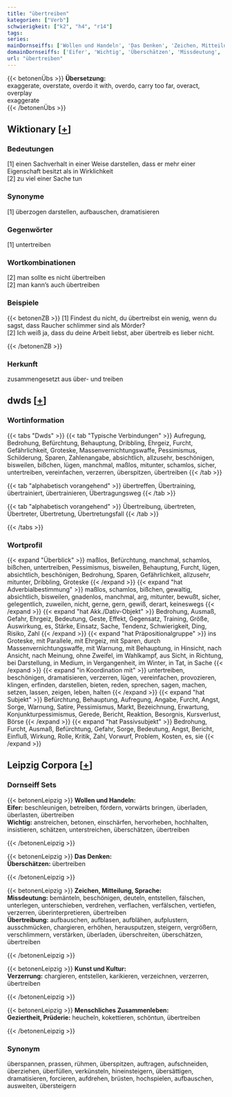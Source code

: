 ```yaml
---
title: "übertreiben"
kategorien: ["Verb"]
schwierigkeit: ["k2", "h4", "r14"]
tags:
series:
mainDornseiffs: ['Wollen und Handeln', 'Das Denken', 'Zeichen, Mitteilung, Sprache', 'Kunst und Kultur', 'Menschliches Zusammenleben']
domainDornseiffs: ['Eifer', 'Wichtig', 'Überschätzen', 'Missdeutung', 'Übertreibung', 'Verzerrung', 'Geziertheit, Prüderie']
url: "übertreiben"
---
```


{{< betonenÜbs >}}
**Übersetzung:**  
exaggerate, overstate, overdo it with, overdo, carry  too far, overact, overplay  
exaggerate  
{{< /betonenÜbs >}}

## Wiktionary [[+](https://de.wiktionary.org/wiki/übertreiben)]

### Bedeutungen
[1] einen Sachverhalt in einer Weise darstellen, dass er mehr einer Eigenschaft besitzt als in Wirklichkeit  
[2] zu viel einer Sache tun  

### Synonyme
[1] überzogen darstellen, aufbauschen, dramatisieren  

### Gegenwörter
[1] untertreiben  

### Wortkombinationen
[2] man sollte es nicht übertreiben  
[2] man kann’s auch übertreiben  

### Beispiele
{{< betonenZB >}}
[1] Findest du nicht, du übertreibst ein wenig, wenn du sagst, dass Raucher schlimmer sind als Mörder?  
[2] Ich weiß ja, dass du deine Arbeit liebst, aber übertreib es lieber nicht.  

{{< /betonenZB >}}
### Herkunft
zusammengesetzt aus über- und treiben  



## dwds [[+](https://www.dwds.de/wb/übertreiben)]

### Wortinformation
{{< tabs "Dwds" >}}
{{< tab "Typische Verbindungen" >}}
Aufregung, Bedrohung, Befürchtung, Behauptung, Dribbling, Ehrgeiz, Furcht, Gefährlichkeit, Groteske, Massenvernichtungswaffe, Pessimismus, Schilderung, Sparen, Zahlenangabe, absichtlich, allzusehr, beschönigen, bisweilen, bißchen, lügen, manchmal, maßlos, mitunter, schamlos, sicher, untertreiben, vereinfachen, verzerren, überspitzen, übertreiben
{{< /tab >}}

{{< tab "alphabetisch vorangehend" >}}
übertreffen, Übertraining, übertrainiert, übertrainieren, Übertragungsweg
{{< /tab >}}

{{< tab "alphabetisch vorangehend" >}}
Übertreibung, übertreten, Übertreter, Übertretung, Übertretungsfall
{{< /tab >}}

{{< /tabs >}}

### Wortprofil
{{< expand "Überblick" >}} maßlos, Befürchtung, manchmal, schamlos, bißchen, untertreiben, Pessimismus, bisweilen, Behauptung, Furcht, lügen, absichtlich, beschönigen, Bedrohung, Sparen, Gefährlichkeit, allzusehr, mitunter, Dribbling, Groteske {{< /expand >}}
{{< expand "hat Adverbialbestimmung" >}} maßlos, schamlos, bißchen, gewaltig, absichtlich, bisweilen, gnadenlos, manchmal, arg, mitunter, bewußt, sicher, gelegentlich, zuweilen, nicht, gerne, gern, gewiß, derart, keineswegs {{< /expand >}}
{{< expand "hat Akk./Dativ-Objekt" >}} Bedrohung, Ausmaß, Gefahr, Ehrgeiz, Bedeutung, Geste, Effekt, Gegensatz, Training, Größe, Auswirkung, es, Stärke, Einsatz, Sache, Tendenz, Schwierigkeit, Ding, Risiko, Zahl {{< /expand >}}
{{< expand "hat Präpositionalgruppe" >}} ins Groteske, mit Parallele, mit Ehrgeiz, mit Sparen, durch Massenvernichtungswaffe, mit Warnung, mit Behauptung, in Hinsicht, nach Ansicht, nach Meinung, ohne Zweifel, im Wahlkampf, aus Sicht, in Richtung, bei Darstellung, in Medium, in Vergangenheit, im Winter, in Tat, in Sache {{< /expand >}}
{{< expand "in Koordination mit" >}} untertreiben, beschönigen, dramatisieren, verzerren, lügen, vereinfachen, provozieren, klingen, erfinden, darstellen, bieten, reden, sprechen, sagen, machen, setzen, lassen, zeigen, leben, halten {{< /expand >}}
{{< expand "hat Subjekt" >}} Befürchtung, Behauptung, Aufregung, Angabe, Furcht, Angst, Sorge, Warnung, Satire, Pessimismus, Markt, Bezeichnung, Erwartung, Konjunkturpessimismus, Gerede, Bericht, Reaktion, Besorgnis, Kursverlust, Börse {{< /expand >}}
{{< expand "hat Passivsubjekt" >}} Bedrohung, Furcht, Ausmaß, Befürchtung, Gefahr, Sorge, Bedeutung, Angst, Bericht, Einfluß, Wirkung, Rolle, Kritik, Zahl, Vorwurf, Problem, Kosten, es, sie {{< /expand >}}

## Leipzig Corpora [[+](https://corpora.uni-leipzig.de/en/res?word=übertreiben&corpusId=deu_newscrawl-public_2018)]

### Dornseiff Sets
{{< betonenLeipzig >}}
**Wollen und Handeln:**  
**Eifer:** beschleunigen, betreiben, fördern, vorwärts bringen, überladen, überlasten, übertreiben  
**Wichtig:** anstreichen, betonen, einschärfen, hervorheben, hochhalten, insistieren, schätzen, unterstreichen, überschätzen, übertreiben  

{{< /betonenLeipzig >}}


{{< betonenLeipzig >}}
**Das Denken:**  
**Überschätzen:** übertreiben  

{{< /betonenLeipzig >}}


{{< betonenLeipzig >}}
**Zeichen, Mitteilung, Sprache:**  
**Missdeutung:** bemänteln, beschönigen, deuteln, entstellen, fälschen, unterlegen, unterschieben, verdrehen, verflachen, verfälschen, vertiefen, verzerren, überinterpretieren, übertreiben  
**Übertreibung:** aufbauschen, aufblasen, aufblähen, aufplustern, ausschmücken, chargieren, erhöhen, herausputzen, steigern, vergrößern, verschlimmern, verstärken, überladen, überschreiten, überschätzen, übertreiben  

{{< /betonenLeipzig >}}


{{< betonenLeipzig >}}
**Kunst und Kultur:**  
**Verzerrung:** chargieren, entstellen, karikieren, verzeichnen, verzerren, übertreiben  

{{< /betonenLeipzig >}}


{{< betonenLeipzig >}}
**Menschliches Zusammenleben:**  
**Geziertheit, Prüderie:** heucheln, kokettieren, schöntun, übertreiben  

{{< /betonenLeipzig >}}

### Synonym
überspannen, prassen, rühmen, überspitzen, auftragen, aufschneiden, überziehen, überfüllen, verkünsteln, hineinsteigern, übersättigen, dramatisieren, forcieren, aufdrehen, brüsten, hochspielen, aufbauschen, ausweiten, übersteigern

